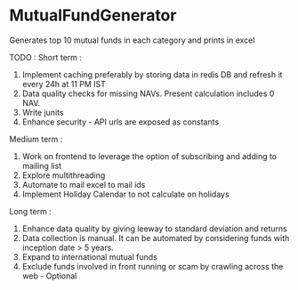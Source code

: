 # MutualFundGenerator
Generates top 10 mutual funds in each category and prints in excel

TODO : 
Short term :
1. Implement caching preferably by storing data in redis DB and refresh it every 24h at 11 PM IST
2. Data quality checks for missing NAVs. Present calculation includes 0 NAV.
3. Write junits
4. Enhance security - API urls are exposed as constants

Medium term :
1. Work on frontend to leverage the option of subscribing and adding to mailing list
2. Explore multithreading
3. Automate to mail excel to mail ids
4. Implement Holiday Calendar to not calculate on holidays

Long term :
1. Enhance data quality by giving leeway to standard deviation and returns
2. Data collection is manual. It can be automated by considering funds with inception date > 5 years.
3. Expand to international mutual funds
4. Exclude funds involved in front running or scam by crawling across the web - Optional

   
